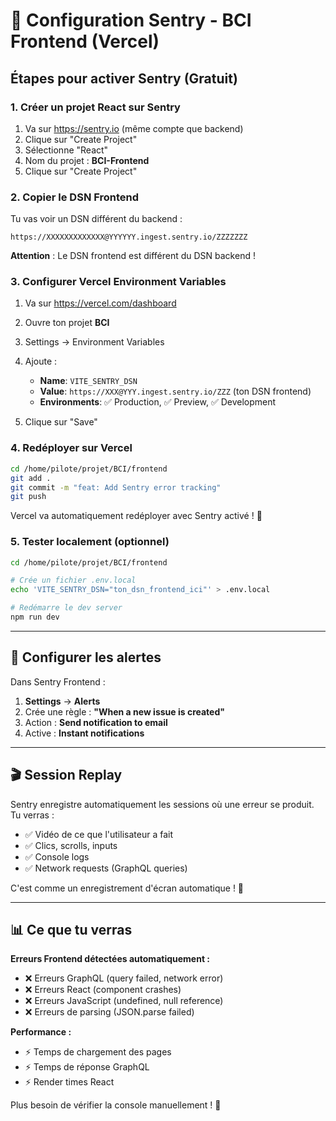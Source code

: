 # 🚨 Configuration Sentry - BCI Frontend (Vercel)

## Étapes pour activer Sentry (Gratuit)

### 1. Créer un projet React sur Sentry
1. Va sur https://sentry.io (même compte que backend)
2. Clique sur "Create Project"
3. Sélectionne "React"
4. Nom du projet : **BCI-Frontend**
5. Clique sur "Create Project"

### 2. Copier le DSN Frontend
Tu vas voir un DSN différent du backend :
```
https://XXXXXXXXXXXXX@YYYYYY.ingest.sentry.io/ZZZZZZZ
```

**Attention** : Le DSN frontend est différent du DSN backend !

### 3. Configurer Vercel Environment Variables
1. Va sur https://vercel.com/dashboard
2. Ouvre ton projet **BCI**
3. Settings → Environment Variables
4. Ajoute :
   - **Name**: `VITE_SENTRY_DSN`
   - **Value**: `https://XXX@YYY.ingest.sentry.io/ZZZ` (ton DSN frontend)
   - **Environments**: ✅ Production, ✅ Preview, ✅ Development

5. Clique sur "Save"

### 4. Redéployer sur Vercel
```bash
cd /home/pilote/projet/BCI/frontend
git add .
git commit -m "feat: Add Sentry error tracking"
git push
```

Vercel va automatiquement redéployer avec Sentry activé ! 🎉

### 5. Tester localement (optionnel)
```bash
cd /home/pilote/projet/BCI/frontend

# Crée un fichier .env.local
echo 'VITE_SENTRY_DSN="ton_dsn_frontend_ici"' > .env.local

# Redémarre le dev server
npm run dev
```

---

## 📧 Configurer les alertes

Dans Sentry Frontend :
1. **Settings** → **Alerts**
2. Crée une règle : **"When a new issue is created"**
3. Action : **Send notification to email**
4. Active : **Instant notifications**

---

## 🎬 Session Replay

Sentry enregistre automatiquement les sessions où une erreur se produit. Tu verras :
- ✅ Vidéo de ce que l'utilisateur a fait
- ✅ Clics, scrolls, inputs
- ✅ Console logs
- ✅ Network requests (GraphQL queries)

C'est comme un enregistrement d'écran automatique ! 🎥

---

## 📊 Ce que tu verras

**Erreurs Frontend détectées automatiquement :**
- ❌ Erreurs GraphQL (query failed, network error)
- ❌ Erreurs React (component crashes)
- ❌ Erreurs JavaScript (undefined, null reference)
- ❌ Erreurs de parsing (JSON.parse failed)

**Performance :**
- ⚡ Temps de chargement des pages
- ⚡ Temps de réponse GraphQL
- ⚡ Render times React

Plus besoin de vérifier la console manuellement ! 🚀
